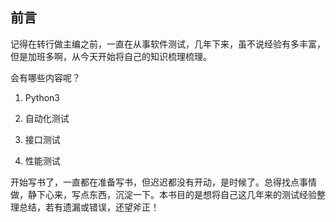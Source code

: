 ## 前言

记得在转行做主编之前，一直在从事软件测试，几年下来，虽不说经验有多丰富，但是加班多啊，从今天开始将自己的知识梳理梳理。

会有哪些内容呢？

1. Python3

2. 自动化测试

3. 接口测试

4. 性能测试


开始写书了，一直都在准备写书，但迟迟都没有开动，是时候了。总得找点事情做，静下心来，写点东西，沉淀一下。本书目的是想将自己这几年来的测试经验整理总结，若有遗漏或错误，还望斧正！

